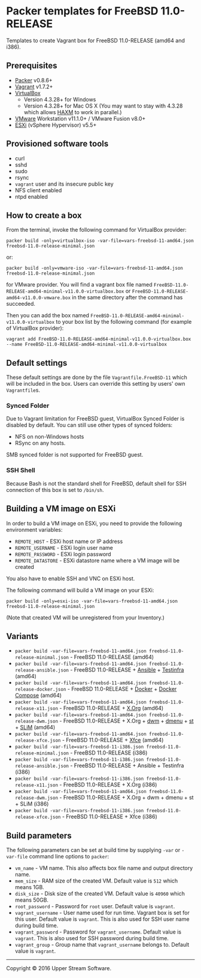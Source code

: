 # Packer templates for FreeBSD 11.0-RELEASE

Templates to create Vagrant box for FreeBSD 11.0-RELEASE (amd64 and i386).

## Prerequisites

* [Packer] v0.8.6+
* [Vagrant] v1.7.2+
* [VirtualBox]
	* Version 4.3.28+ for Windows
	* Version 4.3.28+ for Mac OS X (You may want to stay with 4.3.28 which allows [HAXM] to work in parallel.)
* [VMware] Workstation v11.1.0+ / VMware Fusion v8.0+
* [ESXi] (vSphere Hypervisor) v5.5+

[ESXi]: http://www.vmware.com/products/vsphere-hypervisor
        "Free VMware vSphere Hypervisor, Free Virtualization (ESXi)"
[HAXM]: https://software.intel.com/en-us/android/articles/intel-hardware-accelerated-execution-manager
        "Intel&reg; Hardware Accelerated Execution Manager"
[Packer]: https://www.packer.io/ "Packer by HashiCorp"
[Vagrant]: https://www.vagrantup.com/ "Vagrant"
[VirtualBox]: https://www.virtualbox.org/ "Oracle VM VirtualBox"
[VMware]: http://www.vmware.com/ "VMware Virtualization for Desktop &amp; Server, Application, Public &amp; Hybrid Clouds"

## Provisioned software tools

* curl
* sshd
* sudo
* rsync
* `vagrant` user and its insecure public key
* NFS client enabled
* ntpd enabled

## How to create a box

From the terminal, invoke the following command for VirtualBox provider:

	packer build -only=virtualbox-iso -var-file=vars-freebsd-11-amd64.json freebsd-11.0-release-minimal.json

or:

	packer build -only=vmware-iso -var-file=vars-freebsd-11-amd64.json freebsd-11.0-release-minimal.json

for VMware provider.
You will find a vagrant box file named `FreeBSD-11.0-RELEASE-amd64-minimal-v11.0.0-virtualbox.box` or
`FreeBSD-11.0-RELEASE-amd64-v11.0.0-vmware.box` in the same directory after the command has succeeded.

Then you can add the box named `FreeBSD-11.0-RELEASE-amd64-minimal-v11.0.0-virtualbox` to your box list
by the following command (for example of VirtualBox provider):

	vagrant add FreeBSD-11.0-RELEASE-amd64-minimal-v11.0.0-virtualbox.box --name FreeBSD-11.0-RELEASE-amd64-minimal-v11.0.0-virtualbox

## Default settings

These default settings are done by the file `Vagrantfile.FreeBSD-11` which will be included in the box.
Users can override this setting by users' own `Vagrantfile`s.

### Synced Folder

Due to Vagrant limitation for FreeBSD guest, VirtualBox Synced Folder is disabled by default.
You can still use other types of synced folders:

* NFS on non-Windows hosts
* RSync on any hosts.

SMB synced folder is not supported for FreeBSD guest.

### SSH Shell

Because Bash is not the standard shell for FreeBSD, default shell for SSH connection of this box
is set to `/bin/sh`.

## Building a VM image on ESXi

In order to build a VM image on ESXi, you need to provide the following environment variables:

* `REMOTE_HOST` - ESXi host name or IP address
* `REMOTE_USERNAME` - ESXi login user name
* `REMOTE_PASSWORD` - ESXi login password
* `REMOTE_DATASTORE` - ESXi datastore name where a VM image will be created

You also have to enable SSH and VNC on ESXi host.

The following command will build a VM image on your ESXi:

    packer build -only=esxi-iso -var-file=vars-freebsd-11-amd64.json freebsd-11.0-release-minimal.json

(Note that created VM will be unregistered from your Inventory.)

## Variants

* `packer build -var-file=vars-freebsd-11-amd64.json freebsd-11.0-release-minimal.json` - FreeBSD 11.0-RELEASE (amd64)
* `packer build -var-file=vars-freebsd-11-amd64.json freebsd-11.0-release-ansible.json` - FreeBSD 11.0-RELEASE + [Ansible] + [Testinfra] (amd64)
* `packer build -var-file=vars-freebsd-11-amd64.json freebsd-11.0-release-docker.json` - FreeBSD 11.0-RELEASE + [Docker] + [Docker Compose] (amd64)
* `packer build -var-file=vars-freebsd-11-amd64.json freebsd-11.0-release-x11.json` - FreeBSD 11.0-RELEASE + [X.Org] (amd64)
* `packer build -var-file=vars-freebsd-11-amd64.json freebsd-11.0-release-dwm.json` - FreeBSD 11.0-RELEASE + X.Org + [dwm] + [dmenu] + [st] + [SLiM] (amd64)
* `packer build -var-file=vars-freebsd-11-amd64.json freebsd-11.0-release-xfce.json` - FreeBSD 11.0-RELEASE + [Xfce] (amd64)
* `packer build -var-file=vars-freebsd-11-i386.json freebsd-11.0-release-minimal.json` - FreeBSD 11.0-RELEASE (i386)
* `packer build -var-file=vars-freebsd-11-i386.json freebsd-11.0-release-ansible.json` - FreeBSD 11.0-RELEASE + Ansible + Testinfra (i386)
* `packer build -var-file=vars-freebsd-11-i386.json freebsd-11.0-release-x11.json` - FreeBSD 11.0-RELEASE + X.Org (i386)
* `packer build -var-file=vars-freebsd-11-amd64.json freebsd-11.0-release-dwm.json` - FreeBSD 11.0-RELEASE + X.Org + dwm + dmenu + st + SLiM (i386)
* `packer build -var-file=vars-freebsd-11-i386.json freebsd-11.0-release-xfce.json` - FreeBSD 11.0-RELEASE + Xfce (i386)

[Ansible]: https://www.ansible.com/ "Ansible is Simple IT Automation"
[dmenu]: http://tools.suckless.org/dmenu/ "dmenu | suckless.org tools"
[Docker]: https://www.docker.com/ "Docker - Build, Ship and Run Any App, Anywhere"
[Docker Compose]: https://docs.docker.com/compose/ "Docker Compose - Docker Documentation"
[dwm]: http://dwm.suckless.org/ "suckless.org dwm - dynamic window manager"
[SLiM]: https://sourceforge.net/projects/slim.berlios/ "SLiM download | SourceForge.net"
[st]: http://st.suckless.org/ "suckless.org st - simple terminal"
[Testinfra]: https://testinfra.readthedocs.io/en/latest/ "Testinfra test your infrastructure &mdash; testinfra 1.4.2 documentation"
[X.Org]: https://www.x.org/wiki/ "X.Org"
[Xfce]: http://www.xfce.org/ "Xfce Desktop Environment"

## Build parameters

The following parameters can be set at build time by supplying `-var` or `-var-file` command line options to `packer`:

* `vm_name` - VM name.  This also affects box file name and output directory name.
* `mem_size` - RAM size of the created VM.  Default value is `512` which means 1GB.
* `disk_size` - Disk size of the created VM.  Default value is `40960` which means 50GB.
* `root_password` - Password for `root` user.  Default value is `vagrant`.
* `vagrant_username` - User name used for run time.  Vagrant box is set for this user.  Default value is `vagrant`.
  This is also used for SSH user name during build time.
* `vagrant_password` - Password for `vagrant_username`.  Default value is `vagrant`.
  This is also used for SSH password during build time.
* `vagrant_group` - Group name that `vagrant_username` belongs to.  Default value is `vagrant`.

- - -

Copyright &copy; 2016 Upper Stream Software.
